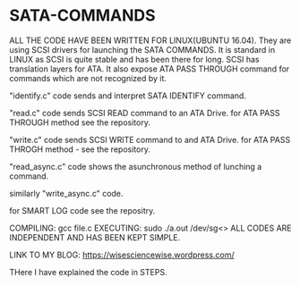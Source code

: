 # SATA-COMMANDS


ALL THE CODE HAVE BEEN WRITTEN FOR LINUX(UBUNTU 16.04). They are using SCSI drivers for launching the SATA COMMANDS. It is standard in LINUX as SCSI is quite stable and has been there for long. SCSI has translation layers for ATA. It also expose ATA PASS THROUGH command for commands which are not recognized by it.   

"identify.c" code sends and interpret SATA IDENTIFY command.

"read.c" code sends SCSI READ command to an ATA Drive. for ATA PASS THROUGH method see the repository.

"write.c" code sends SCSI WRITE command to and ATA Drive. for ATA PASS THROGH method - see the repository.

"read_async.c" code shows the asunchronous method of lunching a command.

similarly "write_async.c" code.

for SMART LOG code see the repositry. 


COMPILING:  gcc file.c
EXECUTING: sudo ./a.out /dev/sg<>
ALL CODES ARE INDEPENDENT AND HAS BEEN KEPT SIMPLE.

LINK TO MY BLOG:
https://wisesciencewise.wordpress.com/

THere I have explained the code in STEPS. 
